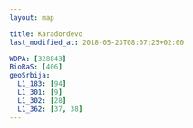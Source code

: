 ```yaml
---
layout: map

title: Karađorđevo
last_modified_at: 2018-05-23T08:07:25+02:00

WDPA: [328843]
BioRaS: [406]
geoSrbija:
  L1_183: [94]
  L1_301: [9]
  L1_302: [28]
  L1_362: [37, 38]
---
```

